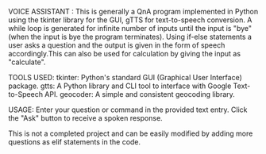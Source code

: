 VOICE ASSISTANT :
This is generally a QnA program implemented in Python using the tkinter library for the GUI, gTTS for text-to-speech conversion. A while loop is generated for infinite number of inputs until the input is "bye"(when the input is bye the program terminates). Using if-else statements a user asks a question and the output is given in the form of speech accordingly.This can also be used for calculation by giving the input as "calculate".

TOOLS USED:
tkinter: Python's standard GUI (Graphical User Interface) package.
gtts: A Python library and CLI tool to interface with Google Text-to-Speech API.
geocoder: A simple and consistent geocoding library.

USAGE:
Enter your question or command in the provided text entry.
Click the "Ask" button to receive a spoken response.

 This is not a completed project and can be easily modified by adding more questions as elif statements in the code.
